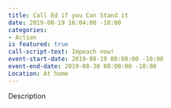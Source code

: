 ```yaml
---
title: Call Ed if you Can Stand it
date: 2019-08-19 16:04:00 -10:00
categories:
- Action
is featured: true
call-script-text: Impeach now!
event-start-date: 2019-08-19 00:00:00 -10:00
event-end-date: 2019-08-30 00:00:00 -10:00
Location: At home
---
```


Description